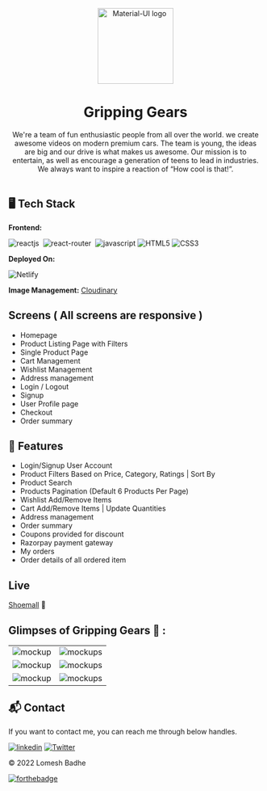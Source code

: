 <p align="center">
  <a href="https://grippinggears.netlify.app/" rel="noopener" target="_blank"><img width="150" src="https://res.cloudinary.com/dgwzpbj4k/image/upload/v1648029766/gripping%20gears/gripping_d4dmiq.png" alt="Material-UI logo"></a></p>
</p>

<h1 align="center"><b>Gripping Gears</b></h1>

<div align="center">
We're a team of fun enthusiastic people from all over the world. we create awesome videos on modern premium cars. The team is young, the ideas are big and our drive is what makes us awesome. Our mission is to entertain, as well as encourage a generation of teens to lead in industries. We always want to inspire a reaction of “How cool is that!”.
</div><br/>


## 🖥️ Tech Stack
**Frontend:**

![reactjs](https://img.shields.io/badge/React-20232A?style=for-the-badge&logo=react&logoColor=61DAFB)&nbsp;
![react-router](https://img.shields.io/badge/React_Router-CA4245?style=for-the-badge&logo=react-router&logoColor=white)&nbsp;
![javascript](https://img.shields.io/badge/JavaScript-323330?style=for-the-badge&logo=javascript&logoColor=F7DF1E)
![HTML5](https://img.shields.io/badge/html5-%23E34F26.svg?style=for-the-badge&logo=html5&logoColor=white)
![CSS3](https://img.shields.io/badge/css3-%231572B6.svg?style=for-the-badge&logo=css3&logoColor=white)

**Deployed On:**

![Netlify](https://img.shields.io/badge/netlify-%23000000.svg?style=for-the-badge&logo=netlify&logoColor=#00C7B7)

**Image Management:** [Cloudinary](https://cloudinary.com/)


## Screens ( All screens are responsive )
   - Homepage
   - Product Listing Page with Filters
   - Single Product Page
   - Cart Management
   - Wishlist Management
   - Address management
   - Login / Logout
   - Signup
   - User Profile page
   - Checkout
   - Order summary


## 🚀 Features
- Login/Signup User Account
- Product Filters Based on Price, Category, Ratings | Sort By
- Product Search
- Products Pagination (Default 6 Products Per Page)
- Wishlist Add/Remove Items
- Cart Add/Remove Items | Update Quantities
- Address management
- Order summary
- Coupons provided for discount
- Razorpay payment gateway
- My orders
- Order details of all ordered item


## Live
[Shoemall](https://shoemall.netlify.app/) 🚀


## Glimpses of Gripping Gears 🙈 :

<table>
  <tr>
    <td><img src="https://res.cloudinary.com/dgwzpbj4k/image/upload/v1648706206/gripping%20gears/Screenshot_37_s5vxvc.png" alt="mockup" /></td>
    <td><img src="https://res.cloudinary.com/dgwzpbj4k/image/upload/v1648706211/gripping%20gears/Screenshot_38_x2axnk.png" alt="mockups" /></td>
  </tr>
  <tr>
    <td><img src="https://res.cloudinary.com/dgwzpbj4k/image/upload/v1648706213/gripping%20gears/Screenshot_39_khje07.pngg" alt="mockup" /></td>
    <td><img src="https://res.cloudinary.com/dgwzpbj4k/image/upload/v1648706208/gripping%20gears/Screenshot_40_myamp4.png" alt="mockups" /></td>
  </tr>
  <tr>
    <td><img src="https://res.cloudinary.com/dgwzpbj4k/image/upload/v1648706206/gripping%20gears/Screenshot_41_zc6jos.png" alt="mockup" /></td>
    <td><img src="https://res.cloudinary.com/dgwzpbj4k/image/upload/v1648706209/gripping%20gears/Screenshot_42_ieypj2.png" alt="mockups" /></td>
  </tr>
</table>
<h2>📬 Contact</h2>

If you want to contact me, you can reach me through below handles.

[![linkedin](https://img.shields.io/badge/lomesshh-0077B5?style=for-the-badge&logo=linkedin&logoColor=white)](https://www.linkedin.com/in/lomesshh/)
[![Twitter](https://img.shields.io/badge/lomesshh-%231DA1F2.svg?style=for-the-badge&logo=Twitter&logoColor=white)](https://twitter.com/lomesshh)

© 2022 Lomesh Badhe


[![forthebadge](https://forthebadge.com/images/badges/built-with-love.svg)](https://forthebadge.com)

